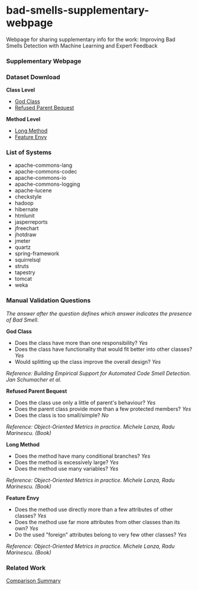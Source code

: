 # bad-smells-supplementary-webpage
Webpage for sharing supplementary info for the work: Improving Bad Smells Detection with Machine Learning and Expert Feedback

### Supplementary Webpage ###

### Dataset Download

**Class Level**
- [God Class](https://drive.google.com/open?id=1VRkqyqjKG98COWuhaed-_40vkBDKD8y0)
- [Refused Parent Bequest](https://drive.google.com/open?id=1m4wEa5WuzeG1t7LV0u8qxtRKRwS7ivKc)

**Method Level**
- [Long Method](https://drive.google.com/open?id=1izd9i_D0KHO-PNvQJ6k17Qc-jMufgJra)
- [Feature Envy](https://drive.google.com/open?id=18Xu1UNyrwkH4C6fqQ8iOap_2gPQgZyp1)

### List of Systems
- apache-commons-lang
- apache-commons-codec
- apache-commons-io
- apache-commons-logging
- apache-lucene
- checkstyle
- hadoop
- hibernate
- htmlunit
- jasperreports
- jfreechart
- jhotdraw
- jmeter
- quartz
- spring-framework
- squirrelsql
- struts
- tapestry
- tomcat
- weka

### Manual Validation Questions
*The answer after the question defines which answer indicates the presence of Bad Smell.*

**God Class**
- Does the class have more than one responsibility? *Yes*
- Does the class have functionality that would fit better into other classes? *Yes*
- Would splitting up the class improve the overall design? *Yes*

*Reference: Building Empirical Support for Automated Code Smell Detection. Jan Schumacher et al.*

**Refused Parent Bequest**
- Does the class use only a little of parent's behaviour? *Yes*
- Does the parent class provide more than a few protected members? *Yes*
- Does the class is too small/simple? *No*

*Reference: Object-Oriented Metrics in practice. Michele Lanza, Radu Marinescu. (Book)*

**Long Method**
- Does the method have many conditional branches? *Yes*
- Does the method is excessively large? *Yes*
- Does the method use many variables? *Yes*

*Reference: Object-Oriented Metrics in practice. Michele Lanza, Radu Marinescu. (Book)*

**Feature Envy**
- Does the method use directly more than a few attributes of other classes? *Yes*
- Does the method use far more attributes from other classes than its own? *Yes*
- Do the used "foreign" attributes belong to very few other classes? *Yes*

*Reference: Object-Oriented Metrics in practice. Michele Lanza, Radu Marinescu. (Book)*

### Related Work 
[Comparison Summary](https://drive.google.com/file/d/1uteFL36uRJqBnnANA0H1Hbt7lrXayp40/view?usp=sharing)
